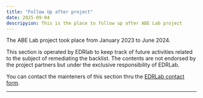 ```yaml
---
title: "Follow Up after project"
date: 2025-09-04
descripyion: This is the place to follow up after ABE Lab project
---
```


The ABE Lab project took place from January 2023 to June 2024. 

This section is operated by EDRlab to keep track of future activities related to the subject of remediating the backlist. The contents are not endorsed by the project partners but under the exclusive responsibility of EDRLab. 

You can contact the mainteners of this section thru the [EDRLab contact form](https://www.edrlab.org/contact/).

<hr/>
